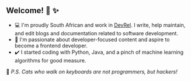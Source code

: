 ## Welcome! :wave: :sparkles:

- 💻 I'm proudly South African and work in [DevRel](https://en.wikipedia.org/wiki/Developer_relations). I write, help maintain, and edit blogs and documentation related to software development. 
- :seedling: I'm passionate about developer-focused content and aspire to become a frontend developer.
- ✔️  I started coding with Python, Java, and a pinch of machine learning algorithms for good measure.

:paw_prints:  _P.S. Cats who walk on keyboards are not programmers, but hackers!_

<!---
Nadia-JSch/Nadia-JSch is a ✨ special ✨ repository because its `README.md` (this file) appears on your GitHub profile.
You can click the Preview link to take a look at your changes.
--->
